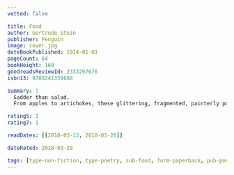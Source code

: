 ```yaml
---
vetted: false

title: Food
author: Gertrude Stein
publisher: Penguin
image: cover.jpg
dateBookPublished: 1914-01-01
pageCount: 64
bookHeight: 160
goodreadsReviewId: 2333297676
isbn13: 9780241339688

summary: |
  Sadder than salad.
  From apples to artichokes, these glittering, fragmented, painterly portraits of food by the avant-garde pioneer Gertrude Stein are redolent of sex, laughter and the joy of everyday life.

rating5: 1
rating7: 1

readDates: [[2018-03-13, 2018-03-20]]

dateRated: 2018-03-20

tags: [type-non-fiction, type-poetry, sub-food, form-paperback, pub-penguin-modern]
---
```

